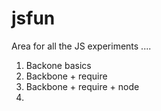 jsfun
=====

Area for all the JS experiments ....

1) Backone basics
2) Backbone + require
3) Backbone + require + node
4)
